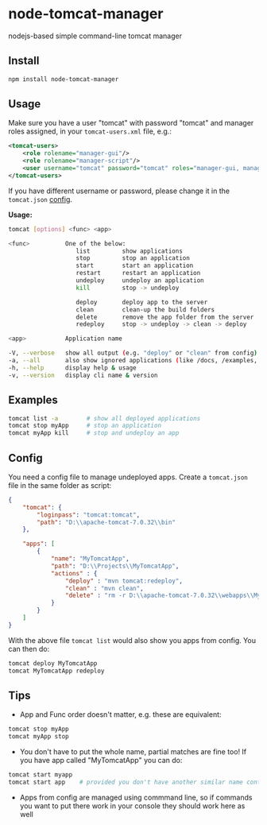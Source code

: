node-tomcat-manager
===================
nodejs-based simple command-line tomcat manager


Install
-------

```bash
npm install node-tomcat-manager
```


Usage
-----
Make sure you have a user "tomcat" with password "tomcat" and manager roles assigned, in your `tomcat-users.xml` file, e.g.:

```xml
<tomcat-users>
	<role rolename="manager-gui"/>
	<role rolename="manager-script"/>
	<user username="tomcat" password="tomcat" roles="manager-gui, manager-script"/>
</tomcat-users>
```

If you have different username or password, please change it in the `tomcat.json` [config](#config).

**Usage:**

```bash
tomcat [options] <func> <app>

<func>			One of the below:
                   list         show applications
                   stop         stop an application
                   start        start an application
                   restart      restart an application
                   undeploy     undeploy an application
                   kill         stop -> undeploy

                   deploy       deploy app to the server
                   clean        clean-up the build folders
                   delete       remove the app folder from the server
                   redeploy     stop -> undeploy -> clean -> deploy

<app>			Application name

-V, --verbose   show all output (e.g. "deploy" or "clean" from config)
-a, --all       also show ignored applications (like /docs, /examples, /manager)
-h, --help      display help & usage
-v, --version   display cli name & version
```

Examples
--------
```bash
tomcat list -a        # show all deployed applications
tomcat stop myApp     # stop an application
tomcat myApp kill     # stop and undeploy an app
```



Config
------
You need a config file to manage undeployed apps. Create a `tomcat.json` file in the same folder as script:

```json
{
	"tomcat": {
		"loginpass": "tomcat:tomcat",
		"path": "D:\\apache-tomcat-7.0.32\\bin"
	},

	"apps": [
		{
			"name": "MyTomcatApp",
			"path": "D:\\Projects\\MyTomcatApp",
			"actions" : {
				"deploy" : "mvn tomcat:redeploy",
				"clean" : "mvn clean",
				"delete" : "rm -r D:\\apache-tomcat-7.0.32\\webapps\\MyTomcatApp"
			}
		}
	]
}
```

With the above file `tomcat list` would also show you apps from config. You can then do:

```bash
tomcat deploy MyTomcatApp
tomcat MyTomcatApp redeploy
```



Tips
----

 - App and Func order doesn't matter, e.g. these are equivalent:

```bash
tomcat stop myApp
tomcat myApp stop
```

 - You don't have to put the whole name, partial matches are fine too! If you have app called "MyTomcatApp" you can do:

```bash
tomcat start myapp
tomcat start app    # provided you don't have another similar name containing "app"
```


 - Apps from config are managed using commmand line, so if commands you want to put there work in your console they should work here as well

